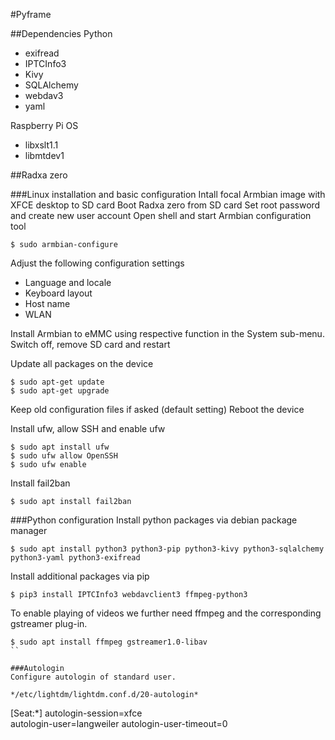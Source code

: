 #Pyframe

##Dependencies
Python
- exifread
- IPTCInfo3
- Kivy
- SQLAlchemy
- webdav3
- yaml


Raspberry Pi OS
- libxslt1.1
- libmtdev1


##Radxa zero

###Linux installation and basic configuration
Intall focal Armbian image with XFCE desktop to SD card
Boot Radxa zero from SD card
Set root password and create new user account
Open shell and start Armbian configuration tool
```
$ sudo armbian-configure
```
Adjust the following configuration settings

* Language and locale
* Keyboard layout
* Host name
* WLAN

Install Armbian to eMMC using respective function in the System sub-menu.
Switch off, remove SD card and restart

Update all packages on the device
```
$ sudo apt-get update
$ sudo apt-get upgrade
```
Keep old configuration files if asked (default setting)
Reboot the device

Install ufw, allow SSH and enable ufw
```
$ sudo apt install ufw
$ sudo ufw allow OpenSSH
$ sudo ufw enable
```
Install fail2ban
```
$ sudo apt install fail2ban
```

###Python configuration
Install python packages via debian package manager
```
$ sudo apt install python3 python3-pip python3-kivy python3-sqlalchemy python3-yaml python3-exifread
```
Install additional packages via pip
```
$ pip3 install IPTCInfo3 webdavclient3 ffmpeg-python3
```
To enable playing of videos we further need ffmpeg and the corresponding
gstreamer plug-in.
```
$ sudo apt install ffmpeg gstreamer1.0-libav
``

###Autologin
Configure autologin of standard user.

*/etc/lightdm/lightdm.conf.d/20-autologin*
```
[Seat:*]
autologin-session=xfce   
autologin-user=langweiler
autologin-user-timeout=0
```
